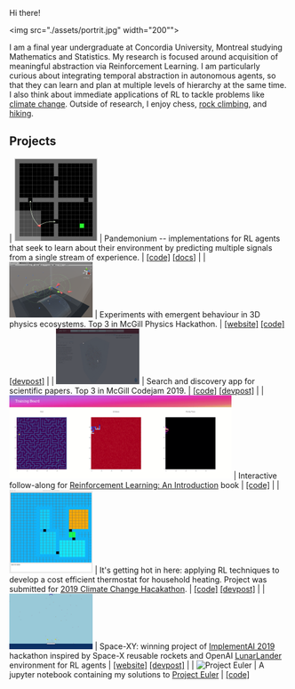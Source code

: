 Hi there! 

<img src="./assets/portrit.jpg" width="200""> 

I am a final year undergraduate at Concordia University, Montreal studying Mathematics and Statistics. 
My research is focused around acquisition of meaningful abstraction via Reinforcement Learning. 
I am particularly curious about integrating temporal abstraction in autonomous agents, so that they can learn and plan at multiple levels of hierarchy at the same time.
I also think about immediate applications of RL to tackle problems like [climate change](https://github.com/konichuvak/hotrl).
Outside of research, I enjoy chess, [rock climbing](https://photos.google.com/share/AF1QipMuv_53KYDaQAUiO5VjdN5d3okVLel7uD6aSBTjP0QKOjCvY-s7Ax_cH87ZtG28_A?key=SmJkVlk2TUwyVlZIbnR2bTdlV0tqeExBOERLaThB), and [hiking](https://photos.google.com/share/AF1QipNAjoFmZcTkeP0KuT2eM4nnvdpAt8FyP9yuHC852i3Nj-JXZ8ZDwZAjGiuWvQXlQA?key=M0JKekJFNC1COU1oenRjZTd0dUl2VUxwUkdtWEt3).



## Projects 

| <img src="./assets/hallway_options.png" width="150" height="150"> | Pandemonium -- implementations for RL agents that seek to learn about their environment by predicting multiple signals from a single stream of experience. | [[code]](https://github.com/konichuvak/pandemonium) [[docs]](https://konichuvak.github.io/pandemonium) |
| <img src="./assets/boid_vision.png" width="150" height="100"> | Experiments with emergent behaviour in 3D physics ecosystems. Top 3 in McGill Physics Hackathon. | [[website]](https://sites.google.com/view/boidz) [[code]](https://github.com/konichuvak/boidz) [[devpost]](https://devpost.com/software/boidz) |
| <img src="https://raw.githubusercontent.com/amr-amr/arxiv-net/master/doc/discover.gif" width="150" height="100"> | Search and discovery app for scientific papers. Top 3 in McGill Codejam 2019. | [[code]](https://github.com/amr-amr/arxiv-net) [[devpost]](https://devpost.com/software/arxiv-insanity) |
| <img src="./assets/dyna.gif" width="400" height="150"> | Interactive follow-along for [Reinforcement Learning: An Introduction](http://www.incompleteideas.net/book/the-book-2nd.html) book | [[code]](https://github.com/konichuvak/rl_experiments) |
| <img src="./assets/thermostat.gif" width="150" height="150"> | It's getting hot in here: applying RL techniques to develop a cost efficient thermostat for household heating. Project was submitted for [2019 Climate Change Hacakathon](https://launchlab.ai/hackathon/). | [[code]](https://github.com/konichuvak/hotrl) [[devpost]](https://devpost.com/software/it-s-getting-hot-in-here) |
| <img src="./assets/earth_lander.gif" width="150" height="100"> | Space-XY: winning project of [ImplementAI 2019](http://www.implementai.com) hackathon inspired by Space-X reusable rockets and OpenAI [LunarLander](https://gym.openai.com/envs/LunarLander-v2) environment for RL agents | [[website]](https://sites.google.com/view/space-xy) [[devpost]](https://devpost.com/software/lunarlander-v2)  |
| ![Project Euler](https://projecteuler.net/profile/konichuvak.png)  | A jupyter notebook containing my solutions to [Project Euler](https://projecteuler.net)  | [[code]](https://github.com/konichuvak/project_euler)

